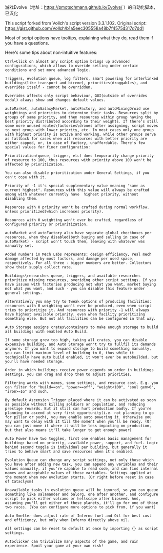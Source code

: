 游戏Evolve（地址：https://pmotschmann.github.io/Evolve/ ）的自动化脚本，已汉化

This script forked from Vollch's script version 3.3.1.102. Original script: https://gist.github.com/Vollch/b1a5eec305558a48b7f4575d317d7dd1

Most of script options have tooltips, explaining what they do, read them if you have a questions.

Here's some tips about non-intuitive features:

    Ctrl+Click on almost any script option brings up advanced configurations, which allows to overide setting under certain conditions and set more advanced logic.
    
    Triggers, evolution queue, log filters, smart powering for interlinked buildings(like transport and bireme), priorities(draggables), and overrides itself - cannot be overridden.
    
    Overrides affects only script behaviour, GUI(outside of overrides modal) always show and changes default values.
    
    autoMarket, autoGalaxyMarket, autoFactory, and autoMiningDroid use weightings and priorities to determine their tasks. Resources split by groups of same priority, and then resources within group having the best priority distributed according to their weights. If there's still some more unused routes\factories\drones after assigning, script moves to next group with lower priority, etc. In most cases only one group with highest priority is active and working, while other groups serve as fallback for cases when all resources with better priority are either capped, or, in case of factory, unaffordable. There's few special values for finer configuration:
    
    Prioritization(queue, trigger, etc) does temporarily change priority of resource to 100, thus resources with priority above 100 won't be affected by prioritization.
    
    You can also disable prioritization under General Settings, if you can't cope with it.
    
    Priority of -1 it's special supplementary value meaning "same as current highest". Resources with this value will always be crafted among with whatever currently have  highest priority, without disabling them.
    
    Resources with 0 priority won't be crafted during normal workflow, unless prioritized(which increases priority).
    
    Resources with 0 weighting won't ever be crafted, regardless of configured priority or prioritization.
    
    autoMarket and autoFactory also have separate global checkboxes per resources, when they disabled(both buying and selling in case of autoMarket) - script won't touch them, leaving with whatever was manually set.
    
    Added numbers in Mech Labs represents: design efficiency, real mech damage affected by most factors, and damage per used space, respectively. For all three - bigger numbers are better. Collectors show their supply collect rate.
    
    Buildings\researches queue, triggers, and available researches prioritize missing resources, overiding other script settings. If you have issues with factories producing not what you want, market buying not what you want, and such - you can disable this feature under general settings.
    
    Alternatively you may try to tweak options of producing facilities: resources with 0 weighting won't ever be produced, even when script tries to prioritize it. And resources with priority -1 will always have highest available priority, even when facility prioritizing something else. But not all facilities can be configured in that way.
    
    Auto Storage assigns crates\containers to make enough storage to build all buildings with enabled Auto Build.
    
    If some storage grew too high, taking all crates, you can disable expensive building, and Auto Storage won't try to fullfil its demands anymore. If you want to expand storage to build something manually, you can limit maximum level of building to 0, thus while it technically have auto build enabled, it won't ever be autobuilded, but you'll have needed storage.
    
    Order in which buildings receive power depends on order in buildings settings, you can drag and drop them to adjust priorities.
    
    Filtering works with names, some settings, and resource cost. E.g. you can filter for "build==on", "power==off", "weight<100", "soul gem>0", "iron>=1G" and such.
    
    By default Ascension Trigger placed where it can be activated as soon as possible without killing soldiers or population, and reducing prestige rewards. But it still can hurt production badly. If you're planning to ascend at very first opportunity(i.e. not planning to go for pillar or such), you may enable auto powering it. Otherwise you may want to delay with it till the moment when you'll be ready. (Or you can just move it where it will be less impacting on production, but that also means it'll take longer to get enough power)
    
    Auto Power have two toggles, first one enables basic management for building: based on priority, available power, support, and fuel. Logic behind second toggle is individual per building, but generally it tries to behave smart and save resources when it's enabled.
    
    Evolution Queue can change any script settings, not only those which you have after adding new task, you can append any variables and their values manually, if you're capable to read code, and can find internal names and acceptable values of those variables. Settings applied at the moment when new evolution starts. (Or right before reset in case of Cataclysm)
    
    Unavailable tasks in evolution queue will be ignored, so you can queue something like salamander and balorg, one after another, and configure script to pick either volcano or hellscape after bioseed. And, assuming you'll get either of these planets, it'll go for one of those two races. (You can configure more options to pick from, if you want)
    
    Auto Smelter does adjust rate of Inferno fuel and Oil for best cost and efficiency, but only when Inferno directly above oil.
    
    All settings can be reset to default at once by importing {} as script settings.
    
    Autoclicker can trivialize many aspects of the game, and ruin experience. Spoil your game at your own risk!
